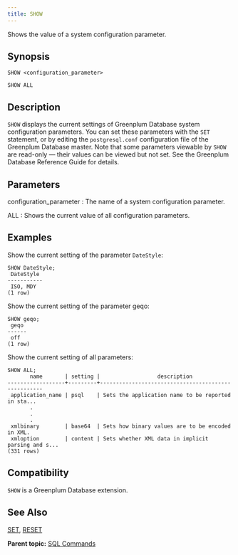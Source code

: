 ```yaml
---
title: SHOW 
---
```


Shows the value of a system configuration parameter.

## <a id="section2"></a>Synopsis 

``` {#sql_command_synopsis}
SHOW <configuration_parameter>

SHOW ALL
```

## <a id="section3"></a>Description 

`SHOW` displays the current settings of Greenplum Database system configuration parameters. You can set these parameters with the `SET` statement, or by editing the `postgresql.conf` configuration file of the Greenplum Database master. Note that some parameters viewable by `SHOW` are read-only — their values can be viewed but not set. See the Greenplum Database Reference Guide for details.

## <a id="section4"></a>Parameters 

configuration\_parameter
:   The name of a system configuration parameter.

ALL
:   Shows the current value of all configuration parameters.

## <a id="section5"></a>Examples 

Show the current setting of the parameter `DateStyle`:

```
SHOW DateStyle;
 DateStyle
-----------
 ISO, MDY
(1 row)

```

Show the current setting of the parameter geqo:

```
SHOW geqo;
 geqo
------
 off
(1 row)
```

Show the current setting of all parameters:

```
SHOW ALL;
       name       | setting |                  description
------------------+---------+----------------------------------------------------
 application_name | psql    | Sets the application name to be reported in sta...
       .
       .
       .
 xmlbinary        | base64  | Sets how binary values are to be encoded in XML.
 xmloption        | content | Sets whether XML data in implicit parsing and s...
(331 rows)
```

## <a id="section6"></a>Compatibility 

`SHOW` is a Greenplum Database extension.

## <a id="section7"></a>See Also 

[SET](SET.html), [RESET](RESET.html)

**Parent topic:** [SQL Commands](../sql_commands/sql_ref.html)

